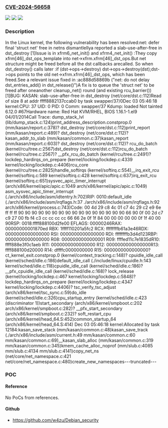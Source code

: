 ### [CVE-2024-56658](https://cve.mitre.org/cgi-bin/cvename.cgi?name=CVE-2024-56658)
![](https://img.shields.io/static/v1?label=Product&message=Linux&color=blue)
![](https://img.shields.io/static/v1?label=Version&message=a8a572a6b5f2a79280d6e302cb3c1cb1fbaeb3e8%3C%20c261dcd61c9e88a8f1a66654354d32295a975230%20&color=brighgreen)
![](https://img.shields.io/static/v1?label=Vulnerability&message=n%2Fa&color=brighgreen)

### Description

In the Linux kernel, the following vulnerability has been resolved:net: defer final 'struct net' free in netns dismantleIlya reported a slab-use-after-free in dst_destroy [1]Issue is in xfrm6_net_init() and xfrm4_net_init() :They copy xfrm[46]_dst_ops_template into net->xfrm.xfrm[46]_dst_ops.But net structure might be freed before all the dst callbacks arecalled. So when dst_destroy() calls later :if (dst->ops->destroy)    dst->ops->destroy(dst);dst->ops points to the old net->xfrm.xfrm[46]_dst_ops, which has been freed.See a relevant issue fixed in :ac888d58869b ("net: do not delay dst_entries_add() in dst_release()")A fix is to queue the 'struct net' to be freed after oneanother cleanup_net() round (and existing rcu_barrier())[1]BUG: KASAN: slab-use-after-free in dst_destroy (net/core/dst.c:112)Read of size 8 at addr ffff8882137ccab0 by task swapper/37/0Dec 03 05:46:18 kernel:CPU: 37 UID: 0 PID: 0 Comm: swapper/37 Kdump: loaded Not tainted 6.12.0 #67Hardware name: Red Hat KVM/RHEL, BIOS 1.16.1-1.el9 04/01/2014Call Trace: <IRQ>dump_stack_lvl (lib/dump_stack.c:124)print_address_description.constprop.0 (mm/kasan/report.c:378)? dst_destroy (net/core/dst.c:112)print_report (mm/kasan/report.c:489)? dst_destroy (net/core/dst.c:112)? kasan_addr_to_slab (mm/kasan/common.c:37)kasan_report (mm/kasan/report.c:603)? dst_destroy (net/core/dst.c:112)? rcu_do_batch (kernel/rcu/tree.c:2567)dst_destroy (net/core/dst.c:112)rcu_do_batch (kernel/rcu/tree.c:2567)? __pfx_rcu_do_batch (kernel/rcu/tree.c:2491)? lockdep_hardirqs_on_prepare (kernel/locking/lockdep.c:4339 kernel/locking/lockdep.c:4406)rcu_core (kernel/rcu/tree.c:2825)handle_softirqs (kernel/softirq.c:554)__irq_exit_rcu (kernel/softirq.c:589 kernel/softirq.c:428 kernel/softirq.c:637)irq_exit_rcu (kernel/softirq.c:651)sysvec_apic_timer_interrupt (arch/x86/kernel/apic/apic.c:1049 arch/x86/kernel/apic/apic.c:1049) </IRQ> <TASK>asm_sysvec_apic_timer_interrupt (./arch/x86/include/asm/idtentry.h:702)RIP: 0010:default_idle (./arch/x86/include/asm/irqflags.h:37 ./arch/x86/include/asm/irqflags.h:92 arch/x86/kernel/process.c:743)Code: 00 4d 29 c8 4c 01 c7 4c 29 c2 e9 6e ff ff ff 90 90 90 90 90 90 90 90 90 90 90 90 90 90 90 90 66 90 0f 00 2d c7 c9 27 00 fb f4 <fa> c3 cc cc cc cc 66 66 2e 0f 1f 84 00 00 00 00 00 0f 1f 40 00 90RSP: 0018:ffff888100d2fe00 EFLAGS: 00000246RAX: 00000000001870ed RBX: 1ffff110201a5fc2 RCX: ffffffffb61a3e46RDX: 0000000000000000 RSI: 0000000000000000 RDI: ffffffffb3d4d123RBP: 0000000000000000 R08: 0000000000000001 R09: ffffed11c7e1835dR10: ffff888e3f0c1aeb R11: 0000000000000000 R12: 0000000000000000R13: ffff888100d20000 R14: dffffc0000000000 R15: 0000000000000000? ct_kernel_exit.constprop.0 (kernel/context_tracking.c:148)? cpuidle_idle_call (kernel/sched/idle.c:186)default_idle_call (./include/linux/cpuidle.h:143 kernel/sched/idle.c:118)cpuidle_idle_call (kernel/sched/idle.c:186)? __pfx_cpuidle_idle_call (kernel/sched/idle.c:168)? lock_release (kernel/locking/lockdep.c:467 kernel/locking/lockdep.c:5848)? lockdep_hardirqs_on_prepare (kernel/locking/lockdep.c:4347 kernel/locking/lockdep.c:4406)? tsc_verify_tsc_adjust (arch/x86/kernel/tsc_sync.c:59)do_idle (kernel/sched/idle.c:326)cpu_startup_entry (kernel/sched/idle.c:423 (discriminator 1))start_secondary (arch/x86/kernel/smpboot.c:202 arch/x86/kernel/smpboot.c:282)? __pfx_start_secondary (arch/x86/kernel/smpboot.c:232)? soft_restart_cpu (arch/x86/kernel/head_64.S:452)common_startup_64 (arch/x86/kernel/head_64.S:414) </TASK>Dec 03 05:46:18 kernel:Allocated by task 12184:kasan_save_stack (mm/kasan/common.c:48)kasan_save_track (./arch/x86/include/asm/current.h:49 mm/kasan/common.c:60 mm/kasan/common.c:69)__kasan_slab_alloc (mm/kasan/common.c:319 mm/kasan/common.c:345)kmem_cache_alloc_noprof (mm/slub.c:4085 mm/slub.c:4134 mm/slub.c:4141)copy_net_ns (net/core/net_namespace.c:421 net/core/net_namespace.c:480)create_new_namespaces---truncated---

### POC

#### Reference
No PoCs from references.

#### Github
- https://github.com/w4zu/Debian_security

